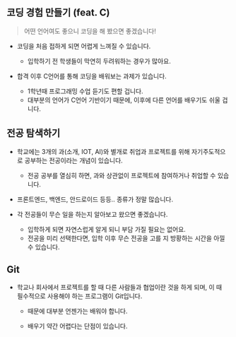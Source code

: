 ## 코딩 경험 만들기 (feat. C)

> 어떤 언어여도 좋으니 코딩을 해 봤으면 좋겠습니다!

- 코딩을 처음 접하게 되면 어렵게 느껴질 수 있습니다.

  - 입학하기 전 학생들이 막연히 두려워하는 경우가 많아요.

- 합격 이후 C언어를 통해 코딩을 배워보는 과제가 있습니다.
  - 1학년때 프로그래밍 수업 듣기도 편할 겁니다.
  - 대부분의 언어가 C언어 기반이기 때문에, 이후에 다른 언어를 배우기도 쉬울 겁니다.

## 전공 탐색하기

- 학교에는 3개의 과(소개, IOT, AI)와 별개로 취업과 프로젝트를 위해 자기주도적으로 공부하는 전공이라는 개념이 있습니다.

  - 전공 공부를 열심히 하면, 과와 상관없이 프로젝트에 참여하거나 취업할 수 있습니다.

- 프론트엔드, 백엔드, 안드로이드 등등.. 종류가 정말 많습니다.

- 각 전공들이 무슨 일을 하는지 알아보고 왔으면 좋겠습니다.
  - 입학하게 되면 자연스럽게 알게 되니 부담 가질 필요는 없어요.
  - 전공을 미리 선택한다면, 입학 이후 무슨 전공을 고를 지 방황하는 시간을 아낄 수 있습니다.

## Git

- 학교나 회사에서 프로젝트를 할 때 다른 사람들과 협업이란 것을 하게 되며, 이 때 필수적으로 사용해야 하는 프로그램이 Git입니다.

  - 때문에 대부분 언젠가는 배워야 합니다.

  - 배우기 약간 어렵다는 단점이 있습니다.
